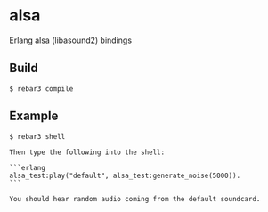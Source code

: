 # alsa

Erlang alsa (libasound2) bindings

## Build

    $ rebar3 compile

## Example

    $ rebar3 shell

    Then type the following into the shell:

    ```erlang
    alsa_test:play("default", alsa_test:generate_noise(5000)).
    ```

    You should hear random audio coming from the default soundcard.